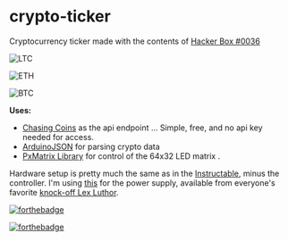 # crypto-ticker
Cryptocurrency ticker made with the contents of [Hacker Box #0036](https://hackerboxes.com/collections/past-hackerboxes/products/hackerbox-0036-jumbotron)

![LTC](/gifs/LTC.gif)

![ETH](https://github.com/ananseMugen/crypto-ticker/blob/master/gifs/ETH.gif)

![BTC](https://github.com/ananseMugen/crypto-ticker/blob/master/gifs/BTC.gif)



**Uses:**
* [Chasing Coins]( https://chasing-coins.com) as the api endpoint 
... Simple, free, and no api key needed for access.
* [ArduinoJSON](https://arduinojson.org/) for parsing crypto data
* [PxMatrix Library](https://github.com/2dom/PxMatrix) for control of the 64x32 LED matrix .

Hardware setup is pretty much the same as in the [Instructable](https://www.instructables.com/id/HackerBox-0036-JumboTron/),
minus the controller. I'm using [this](https://www.amazon.com/gp/product/B07B111B7Y/ref=od_aui_detailpages00?ie=UTF8&psc=1) for the 
power supply, available from everyone's favorite [knock-off Lex Luthor](https://www.youtube.com/watch?v=7uxfRDL-JzM).

[![forthebadge](https://forthebadge.com/images/badges/approved-by-george-costanza.svg)](https://forthebadge.com)

[![forthebadge](https://forthebadge.com/images/badges/certified-snoop-lion.svg)](https://forthebadge.com)


